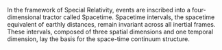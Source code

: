 
In the framework of Special Relativity, events are inscribed into a four-dimensional tractor called Spacetime. Spacetime intervals, the spacetime equivalent of earthly distances, remain invariant across all inertial frames. These intervals, composed of three spatial dimensions and one temporal dimension, lay the basis for the space-time continuum structure.

